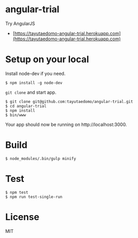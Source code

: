 # angular-trial
Try AngularJS

- [https://tayutaedomo-angular-trial.herokuapp.com](https://tayutaedomo-angular-trial.herokuapp.com)


# Setup on your local
Install node-dev if you need.
```
$ npm install -g node-dev
```

`git clone` and start app.
```
$ git clone git@github.com:tayutaedomo/angular-trial.git
$ cd angular-trial
$ npm install
$ bin/www
```
Your app should now be running on http://localhost:3000.


# Build
```
$ node_modules/.bin/gulp minify
```


# Test
```
$ npm test
$ npm run test-single-run
```


# License
MIT

